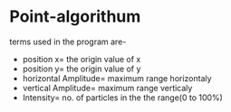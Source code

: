 # Point-algorithum
terms used in the program are-
- position x= the origin value of x
- position y= the origin value of y
- horizontal Amplitude= maximum range horizontaly
- vertical Amplitude= maximum range verticaly
- Intensity= no. of particles in the the range(0 to 100%)
